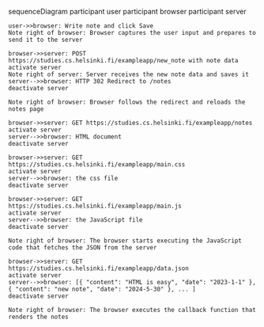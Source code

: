 sequenceDiagram
    participant user
    participant browser
    participant server

    user->>browser: Write note and click Save
    Note right of browser: Browser captures the user input and prepares to send it to the server

    browser->>server: POST https://studies.cs.helsinki.fi/exampleapp/new_note with note data
    activate server
    Note right of server: Server receives the new note data and saves it
    server-->>browser: HTTP 302 Redirect to /notes
    deactivate server

    Note right of browser: Browser follows the redirect and reloads the notes page

    browser->>server: GET https://studies.cs.helsinki.fi/exampleapp/notes
    activate server
    server-->>browser: HTML document
    deactivate server

    browser->>server: GET https://studies.cs.helsinki.fi/exampleapp/main.css
    activate server
    server-->>browser: the css file
    deactivate server

    browser->>server: GET https://studies.cs.helsinki.fi/exampleapp/main.js
    activate server
    server-->>browser: the JavaScript file
    deactivate server

    Note right of browser: The browser starts executing the JavaScript code that fetches the JSON from the server

    browser->>server: GET https://studies.cs.helsinki.fi/exampleapp/data.json
    activate server
    server-->>browser: [{ "content": "HTML is easy", "date": "2023-1-1" }, { "content": "new note", "date": "2024-5-30" }, ... ]
    deactivate server

    Note right of browser: The browser executes the callback function that renders the notes
